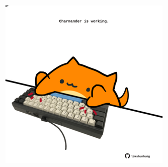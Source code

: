 <!-- built at 29/09/2023, 04:00:51 UTC -->
<p align="center">
  <img width="500" height="500" src="./ReadmeImage.svg">
</p>
